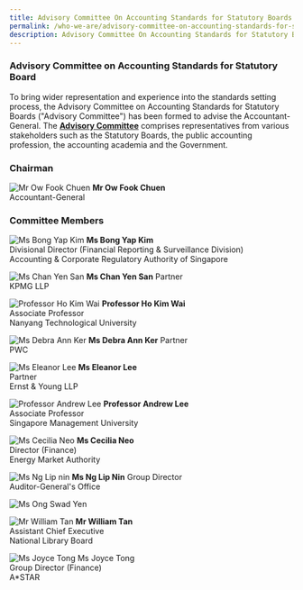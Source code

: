```yaml
---
title: Advisory Committee On Accounting Standards for Statutory Boards
permalink: /who-we-are/advisory-committee-on-accounting-standards-for-statutory-boards/
description: Advisory Committee On Accounting Standards for Statutory Boards
---
```

### Advisory Committee on Accounting Standards for Statutory Board

  
	
To bring wider representation and experience into the standards setting process, the Advisory Committee on Accounting Standards for Statutory Boards ("Advisory Committee") has been formed to advise the Accountant-General. The **[Advisory Committee](/who-we-are/objectives-of-advisory-committee/)** comprises representatives from various stakeholders such as the Statutory Boards, the public accounting profession, the accounting academia and the Government.

### **Chairman**

![Mr Ow Fook Chuen](/images/Images/Default%20Source/Who%20We%20Are/Ow-Fook-Chuen.jpg)
**Mr Ow Fook Chuen**  
Accountant-General

### **Committee Members**

![Ms Bong Yap Kim](/images/Images/Default%20Source/Who%20We%20Are/Bong-Yap-Kim.jpg)
**Ms Bong Yap Kim**  
Divisional Director (Financial Reporting & Surveillance Division)  
Accounting & Corporate Regulatory Authority of Singapore

![Ms Chan Yen San](/images/Images/Default%20Source/Who%20We%20Are/Chan-Yen-San.jpg)
**Ms Chan Yen San**
Partner  
KPMG LLP

![Professor Ho Kim Wai](/images/Images/Default%20Source/Who%20We%20Are/Ho-Kim-Wai.jpg)
**Professor Ho Kim Wai**  
Associate Professor  
Nanyang Technological University

![Ms Debra Ann Ker](/images/Images/Default%20Source/Who%20We%20Are/Debra-Ann-Ker-1.jpg)
**Ms Debra Ann Ker**
Partner  
PWC

![Ms Eleanor Lee](/images/Images/Default%20Source/Who%20We%20Are/Eleanor-Lee.jpg)
**Ms Eleanor Lee**  
Partner  
Ernst & Young LLP

![Professor Andrew Lee](/images/Images/Default%20Source/Who%20We%20Are/Andrew-Lee.jpg)
**Professor Andrew Lee**  
Associate Professor   
Singapore Management University

![Ms Cecilia Neo](/images/Images/Default%20Source/Who%20We%20Are/Cecilia-Neo.jpg)
**Ms Cecilia Neo**  
Director (Finance)  
Energy Market Authority


![Ms Ng Lip nin](/images/Images/Default%20Source/Who%20We%20Are/Ng-Lip-Nin.jpg)
**Ms Ng Lip Nin** 
Group Director  
Auditor-General's Office

![Ms Ong Swad Yen](/images/Images/Default%20Source/Who%20We%20Are/Ong-Swad-Yen.jpg)

![Mr William Tan](/images/Images/Default%20Source/Who%20We%20Are/William-Tan.jpg)
**Mr William Tan**   
Assistant Chief Executive  
National Library Board

![Ms Joyce Tong](/images/Images/Default%20Source/Who%20We%20Are/Joyce-Tong.jpg)
Ms Joyce Tong  
Group Director (Finance)  
A\*STAR

<br>
<br>
<br>
